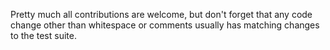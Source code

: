 Pretty much all contributions are welcome, but don't forget that any code change other than whitespace or comments usually has matching changes to the test suite.
